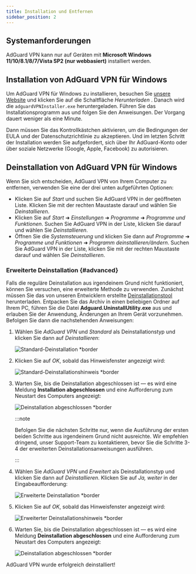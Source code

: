 ```yaml
---
title: Installation und Entfernen
sidebar_position: 2
---
```


## Systemanforderungen

AdGuard VPN kann nur auf Geräten mit **Microsoft Windows 11/10/8.1/8/7/Vista SP2 (nur webbasiert)** installiert werden.

## Installation von AdGuard VPN für Windows

Um AdGuard VPN für Windows zu installieren, besuchen Sie [unsere Website](https://adguard-vpn.com/welcome.html) und klicken Sie auf die Schaltfläche *Herunterladen* . Danach wird die `adguardVPNInstaller.exe` heruntergeladen. Führen Sie das Installationsprogramm aus und folgen Sie den Anweisungen. Der Vorgang dauert weniger als eine Minute.

Dann müssen Sie das Kontrollkästchen aktivieren, um die Bedingungen der EULA und der Datenschutzrichtlinie zu akzeptieren. Und im letzten Schritt der Installation werden Sie aufgefordert, sich über Ihr AdGuard-Konto oder über soziale Netzwerke (Google, Apple, Facebook) zu autorisieren.

## Deinstallation von AdGuard VPN für Windows

Wenn Sie sich entscheiden, AdGuard VPN von Ihrem Computer zu entfernen, verwenden Sie eine der drei unten aufgeführten Optionen:

- Klicken Sie auf *Start* und suchen Sie AdGuard VPN in der geöffneten Liste. Klicken Sie mit der rechten Maustaste darauf und wählen Sie *Deinstallieren*.
- Klicken Sie auf *Start* ➜ *Einstellungen* ➜ *Programme* ➜ *Programme und Funktionen*. Suchen Sie AdGuard VPN in der Liste, klicken Sie darauf und wählen Sie *Deinstallieren*.
- Öffnen Sie die *Systemsteuerung* und klicken Sie dann auf *Programme* ➜ *Programme und Funktionen* ➜ *Programm deinstallieren/ändern*. Suchen Sie AdGuard VPN in der Liste, klicken Sie mit der rechten Maustaste darauf und wählen Sie *Deinstallieren*.

### Erweiterte Deinstallation {#advanced}

Falls die reguläre Deinstallation aus irgendeinem Grund nicht funktioniert, können Sie versuchen, eine erweiterte Methode zu verwenden. Zunächst müssen Sie das von unseren Entwicklern erstellte [Deinstallationstool](https://cdn.adtidy.org/distr/windows/Uninstall_Utility.zip) herunterladen. Entpacken Sie das Archiv in einen beliebigen Ordner auf Ihrem PC, führen Sie die Datei **Adguard.UninstallUtility.exe** aus und erlauben Sie der Anwendung, Änderungen an Ihrem Gerät vorzunehmen. Befolgen Sie dann die nachstehenden Anweisungen:

1. Wählen Sie *AdGuard VPN* und *Standard* als Deinstallationstyp und klicken Sie dann auf *Deinstallieren*:

    ![Standard-Deinstallation *border](https://cdn.adguardvpn.com/content/kb/vpn/windows/vpn_standard.jpg)

1. Klicken Sie auf *OK*, sobald das Hinweisfenster angezeigt wird:

    ![Standard-Deinstallationshinweis *border](https://cdn.adtidy.org/content/kb/vpn/windows/vpn_standard_warning.jpg)

1. Warten Sie, bis die Deinstallation abgeschlossen ist — es wird eine Meldung **Installation abgeschlossen** und eine Aufforderung zum Neustart des Computers angezeigt:

    ![Deinstallation abgeschlossen *border](https://cdn.adguardvpn.com/content/kb/vpn/windows/vpn_standard_complete.jpg)

    :::note

    Befolgen Sie die nächsten Schritte nur, wenn die Ausführung der ersten beiden Schritte aus irgendeinem Grund nicht ausreichte. Wir empfehlen dringend, unser Support-Team zu kontaktieren, bevor Sie die Schritte 3-4 der erweiterten Deinstallationsanweisungen ausführen.

    :::

1. Wählen Sie *AdGuard VPN* und *Erweitert* als Deinstallationstyp und klicken Sie dann auf *Deinstallieren*. Klicken Sie auf *Ja, weiter* in der Eingabeaufforderung:

    ![Erweiterte Deinstallation *border](https://cdn.adguardvpn.com/content/kb/vpn/windows/vpn_extended.jpg)

1. Klicken Sie auf *OK*, sobald das Hinweisfenster angezeigt wird:

    ![Erweiterter Deinstallationshinweis *border](https://cdn.adtidy.org/content/kb/vpn/windows/vpn_standard_warning.jpg)

1. Warten Sie, bis die Deinstallation abgeschlossen ist — es wird eine Meldung **Deinstallation abgeschlossen** und eine Aufforderung zum Neustart des Computers angezeigt:

    ![Deinstallation abgeschlossen *border](https://cdn.adguardvpn.com/content/kb/vpn/windows/vpn_extended_complete.jpg)

AdGuard VPN wurde erfolgreich deinstalliert!
